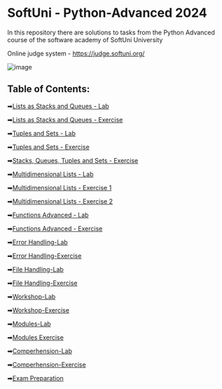# SoftUni - Python-Advanced 2024
In this repository there are solutions to tasks from the Python Advanced course of the software academy of SoftUni University

Online judge system - https://judge.softuni.org/ 

![image](https://user-images.githubusercontent.com/68993494/185683680-bcfefe65-88fb-4192-b0b2-ff9130c39487.png)

## Table of Contents:

➡[Lists as Stacks and Queues - Lab](https://github.com/GeorgiDN/Python-Advanced-/tree/main/Lists%20as%20Stacks%20and%20Queues%20-%20Lab)

➡[Lists as Stacks and Queues - Exercise](https://github.com/GeorgiDN/Python-Advanced-/tree/main/Lists%20as%20Stacks%20and%20Queues%20-%20Exercise)

➡[Tuples and Sets - Lab](https://github.com/GeorgiDN/Python-Advanced-/tree/main/Tuples%20and%20Sets%20-%20Lab)

➡[Tuples and Sets - Exercise](https://github.com/GeorgiDN/Python-Advanced-/tree/main/Tuples%20and%20Sets%20-%20Exercise)

➡[Stacks, Queues, Tuples and Sets - Exercise](https://github.com/GeorgiDN/Python-Advanced-/tree/main/Stacks,%20Queues,%20Tuples%20and%20Sets%20-%20Exercise)

➡[Multidimensional Lists - Lab](https://github.com/GeorgiDN/Python-Advanced-/tree/main/Multidimensional%20Lists%20-%20Lab)

➡[Multidimensional Lists - Exercise 1](https://github.com/GeorgiDN/Python-Advanced-/tree/main/Multidimensional%20Lists%20-%20Exercise%201)

➡[Multidimensional Lists - Exercise 2](https://github.com/GeorgiDN/Python-Advanced-/blob/main/Multidimensional%20Lists%20-%20Exercise%202/1_flatten_lists.py)

➡[Functions Advanced - Lab](https://github.com/GeorgiDN/Python-Advanced-/tree/main/Functions%20Advanced%20-%20Lab)

➡[Functions Advanced - Exercise](https://github.com/GeorgiDN/Python-Advanced-/tree/main/Functions%20Advanced%20-%20Exercise)

➡[Error Handling-Lab](https://github.com/GeorgiDN/Python-Advanced-/tree/main/Error%20Handling-Lab)

➡[Error Handling-Exercise](https://github.com/GeorgiDN/Python-Advanced-/tree/main/Error%20Handling-Exercise)

➡[File Handling-Lab](https://github.com/GeorgiDN/Python-Advanced-/tree/main/File%20Handling-Lab)

➡[File Handling-Exercise](https://github.com/GeorgiDN/Python-Advanced-/tree/main/File%20Handling-Exercise)

➡[Workshop-Lab](https://github.com/GeorgiDN/Python-Advanced-/tree/main/Workshop-Lab)

➡[Workshop-Exercise](https://github.com/GeorgiDN/Python-Advanced-/tree/main/Workshop-Exercise)

➡[Modules-Lab](https://github.com/GeorgiDN/Python-Advanced-/tree/main/Modules%20Lab)

➡[Modules Exercise](https://github.com/GeorgiDN/Python-Advanced-/tree/main/Modules%20Exercise)

➡[Comperhension-Lab](https://github.com/GeorgiDN/Python-Advanced-/tree/main/Comperhensions%20-%20lab)

➡[Comperhension-Exercise](https://github.com/GeorgiDN/Python-Advanced-/blob/main/Comperhensions%20-%20Exercise/5_diagonals.py)

➡[Exam Preparation](https://github.com/GeorgiDN/Python-Advanced-/tree/main/Exam%20Preparation)
